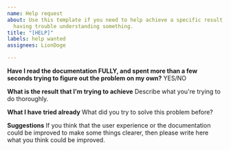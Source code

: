```yaml
---
name: Help request
about: Use this template if you need to help achieve a specific result, or you're
  having trouble understanding something.
title: "[HELP]"
labels: help wanted
assignees: LionDoge

---
```


**Have I read the documentation FULLY, and spent more than a few seconds trying to figure out the problem on my own?**
YES/NO

**What is the result that I'm trying to achieve**
Describe what you're trying to do thoroughly.

**What I have tried already**
What did you try to solve this problem before?

**Suggestions**
If you think that the user experience or the documentation could be improved to make some things clearer, then please write here what you think could be improved.
